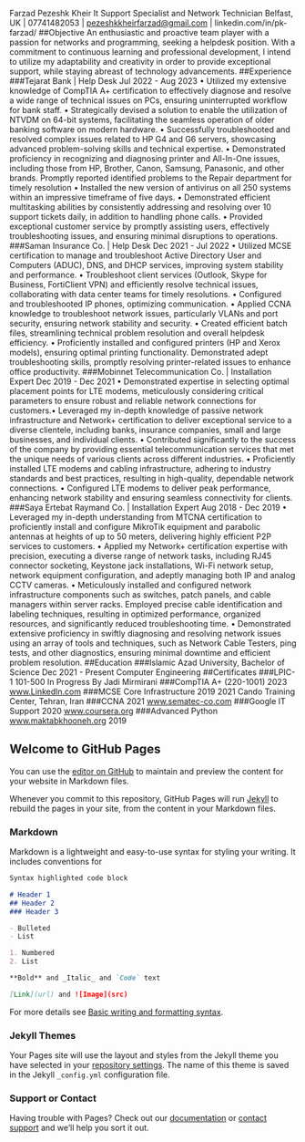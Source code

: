 Farzad Pezeshk Kheir
It Support Specialist and Network Technician
Belfast, UK | 07741482053 | pezeshkkheirfarzad@gmail.com | linkedin.com/in/pk-farzad/
##Objective
An enthusiastic and proactive team player with a passion for networks and programming, seeking a helpdesk position. With a commitment to continuous learning and professional development, I intend to utilize my adaptability and creativity in order to provide exceptional support, while staying abreast of technology advancements.
##Experience
###Tejarat Bank | Help Desk
Jul 2022 - Aug 2023
• Utilized my extensive knowledge of CompTIA A+ certification to effectively diagnose and resolve a wide range of technical issues on PCs, ensuring uninterrupted workflow for bank staff.
• Strategically devised a solution to enable the utilization of NTVDM on 64-bit systems, facilitating the seamless operation of older banking software on modern hardware.
• Successfully troubleshooted and resolved complex issues related to HP G4 and G6 servers, showcasing advanced problem-solving skills and technical expertise.
• Demonstrated proficiency in recognizing and diagnosing printer and All-In-One issues, including those from HP, Brother, Canon, Samsung, Panasonic, and other brands. Promptly reported identified problems to the Repair department for timely resolution
• Installed the new version of antivirus on all 250 systems within an impressive timeframe of five days.
• Demonstrated efficient multitasking abilities by consistently addressing and resolving over 10 support tickets daily, in addition to handling phone calls.
• Provided exceptional customer service by promptly assisting users, effectively troubleshooting issues, and ensuring minimal disruptions to operations.
###Saman Insurance Co. | Help Desk
Dec 2021 - Jul 2022
• Utilized MCSE certification to manage and troubleshoot Active Directory User and Computers (ADUC), DNS, and DHCP services, improving system stability and performance.
• Troubleshoot client services (Outlook, Skype for Business, FortiClient VPN) and efficiently resolve technical issues, collaborating with data center teams for timely resolutions.
• Configured and troubleshooted IP phones, optimizing communication.
• Applied CCNA knowledge to troubleshoot network issues, particularly VLANs and port security, ensuring network stability and security.
• Created efficient batch files, streamlining technical problem resolution and overall helpdesk efficiency.
• Proficiently installed and configured printers (HP and Xerox models), ensuring optimal printing functionality. Demonstrated adept troubleshooting skills, promptly resolving printer-related issues to enhance office productivity.
###Mobinnet Telecommunication Co. | Installation Expert
Dec 2019 - Dec 2021
• Demonstrated expertise in selecting optimal placement points for LTE modems, meticulously considering critical parameters to ensure robust and reliable network connections for customers.• Leveraged my in-depth knowledge of passive network infrastructure and Network+ certification to deliver exceptional service to a diverse clientele, including banks, insurance companies, small and large businesses, and individual clients.
• Contributed significantly to the success of the company by providing essential telecommunication services that met the unique needs of various clients across different industries.
• Proficiently installed LTE modems and cabling infrastructure, adhering to industry standards and best practices, resulting in high-quality, dependable network connections.
• Configured LTE modems to deliver peak performance, enhancing network stability and ensuring seamless connectivity for clients.
###Saya Ertebat Raymand Co. | Installation Expert
Aug 2018 - Dec 2019
• Leveraged my in-depth understanding from MTCNA certification to proficiently install and configure MikroTik equipment and parabolic antennas at heights of up to 50 meters, delivering highly efficient P2P services to customers.
• Applied my Network+ certification expertise with precision, executing a diverse range of network tasks, including RJ45 connector socketing, Keystone jack installations, Wi-Fi network setup, network equipment configuration, and adeptly managing both IP and analog CCTV cameras.
• Meticulously installed and configured network infrastructure components such as switches, patch panels, and cable managers within server racks. Employed precise cable identification and labeling techniques, resulting in optimized performance, organized resources, and significantly reduced troubleshooting time.
• Demonstrated extensive proficiency in swiftly diagnosing and resolving network issues using an array of tools and techniques, such as Network Cable Testers, ping tests, and other diagnostics, ensuring minimal downtime and efficient problem resolution.
##Education
###Islamic Azad University, Bachelor of Science
Dec 2021 - Present
Computer Engineering
##Certificates
###LPIC-1 101-500
In Progress
By Jadi Mirmirani
###CompTIA A+ (220-1001)
2023
www.Linkedln.com
###MCSE Core Infrastructure 2019
2021
Cando Training Center, Tehran, Iran
###CCNA
2021
www.sematec-co.com
###Google IT Support
2020
www.coursera.org
###Advanced Python
www.maktabkhooneh.org
2019


## Welcome to GitHub Pages

You can use the [editor on GitHub](https://github.com/Farzad-Pezeshk-Kheir/CV/edit/main/docs/index.md) to maintain and preview the content for your website in Markdown files.

Whenever you commit to this repository, GitHub Pages will run [Jekyll](https://jekyllrb.com/) to rebuild the pages in your site, from the content in your Markdown files.

### Markdown

Markdown is a lightweight and easy-to-use syntax for styling your writing. It includes conventions for

```markdown
Syntax highlighted code block

# Header 1
## Header 2
### Header 3

- Bulleted
- List

1. Numbered
2. List

**Bold** and _Italic_ and `Code` text

[Link](url) and ![Image](src)
```

For more details see [Basic writing and formatting syntax](https://docs.github.com/en/github/writing-on-github/getting-started-with-writing-and-formatting-on-github/basic-writing-and-formatting-syntax).

### Jekyll Themes

Your Pages site will use the layout and styles from the Jekyll theme you have selected in your [repository settings](https://github.com/Farzad-Pezeshk-Kheir/CV/settings/pages). The name of this theme is saved in the Jekyll `_config.yml` configuration file.

### Support or Contact

Having trouble with Pages? Check out our [documentation](https://docs.github.com/categories/github-pages-basics/) or [contact support](https://support.github.com/contact) and we’ll help you sort it out.
